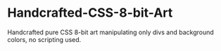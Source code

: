 # Handcrafted-CSS-8-bit-Art
Handcrafted pure CSS 8-bit art manipulating only divs and background colors, no scripting used.
